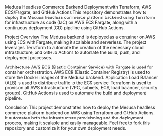 Medusa Headless Commerce Backend Deployment with Terraform, AWS ECS/Fargate, and GitHub Actions
This repository demonstrates how to deploy the Medusa headless commerce platform backend using Terraform for infrastructure as code (IaC) on AWS ECS Fargate, along with a continuous deployment (CD) pipeline using GitHub Actions.

Project Overview
The Medusa backend is deployed as a container on AWS using ECS with Fargate, making it scalable and serverless. The project leverages Terraform to automate the creation of the necessary cloud infrastructure, and GitHub Actions to automate the build, push, and deployment processes.

Architecture
AWS ECS (Elastic Container Service) with Fargate is used for container orchestration.
AWS ECR (Elastic Container Registry) is used to store the Docker images of the Medusa backend.
Application Load Balancer (ALB) is used to distribute traffic to the ECS service.
Terraform is used to provision all AWS infrastructure (VPC, subnets, ECS, load balancer, security groups).
GitHub Actions is used to automate the build and deployment pipeline.

Conclusion
This project demonstrates how to deploy the Medusa headless commerce platform backend on AWS using Terraform and GitHub Actions. It automates both the infrastructure provisioning and the deployment process, making it scalable and easily manageable. Feel free to fork this repository and customize it for your own deployment needs.
